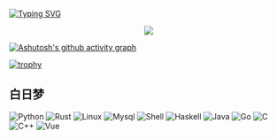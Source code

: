 [![Typing SVG](https://readme-typing-svg.demolab.com?font=Fira+Code&size=29&pause=1000&color=17A6FFA9&center=true&vCenter=true&width=1024&height=200&separator=%3C&lines=%E6%80%9D%E5%BF%B5%E7%9D%80%E5%89%8D%E4%B8%96%E7%9A%84%E9%82%82%E9%80%85%E4%BB%A5%E5%8F%8A%E6%9C%AA%E6%9D%A5%E7%9A%84%E4%BD%A0%EF%BC%8C%E6%88%91%E5%9C%A8%E8%BF%99%E6%9D%A1%E7%9F%AD%E4%BF%A1%E4%B8%AD%E5%80%BE%E6%B3%A8%E6%89%80%E6%9C%89%E7%9A%84%E9%AD%94%E5%8A%9B%E5%8F%91%E9%80%81%E7%BB%99%E4%BD%A0%E3%80%82%3Clove+you+for+ever%3C%E7%A0%B4%E7%A2%8E%E5%90%A7%E7%8E%B0%E5%AE%9E%EF%BC%8C%E5%B4%A9%E8%A3%82%E5%90%A7%E7%B2%BE%E7%A5%9E%EF%BC%8C%E6%94%BE%E9%80%90%E8%BF%99%E4%B8%AA%E4%B8%96%E7%95%8C%EF%BC%81%3C%E6%98%AF%E5%9B%9E%E5%88%B0%E9%82%A3%E6%97%A0%E8%81%8A%E7%9A%84%E7%8E%B0%E5%AE%9E%E4%B8%AD%EF%BC%81%E8%BF%98%E6%98%AF%E5%92%8C%E6%88%91%E4%B8%80%E8%B5%B7%E6%94%B9%E5%8F%98%E9%82%A3%E7%8E%B0%E5%AE%9E%EF%BC%81%3C%E5%88%86%E5%88%AB%E7%9A%84%E8%AF%9D%E4%BB%8E%E5%98%B4%E9%87%8C%E8%AF%B4%E5%87%BA%E6%9D%A5%E7%9A%84%E8%AF%9D%EF%BC%8C%E5%B0%B1%E8%A6%81%E5%88%86%E5%88%AB%E4%BA%86;%3C%E5%8F%AA%E8%A6%81%E4%B8%8D%E8%AF%B4%E5%87%BA%E5%88%86%E5%88%AB%E5%B0%B1%E4%B8%8D%E4%BC%9A%E5%88%86%E5%88%AB%EF%BC%8C%E9%82%A3%E5%B0%B1%E6%98%AF%E4%B8%96%E7%95%8C%E7%9A%84%E7%9C%9F%E7%90%86%E3%80%82)](https://git.io/typing-svg)


<p align="center">
  <img src="https://github-readme-stats.vercel.app/api?username=cyear&show_icons=true&theme=transparent" />
</p>

[![Ashutosh's github activity graph](https://github-readme-activity-graph.vercel.app/graph?username=cyear&theme=github-compact	)](https://github.com/ashutosh00710/github-readme-activity-graph)

[![trophy](https://github-profile-trophy.vercel.app/?username=cyear&theme=onedark&row=1&no-bg=true)](https://github.com/ryo-ma/github-profile-trophy)

## 白日梦 

![Python](https://img.shields.io/badge/-Python-192133?style=flat-square&logo=python&logoColor=white)
![Rust](https://img.shields.io/badge/-Rust-192133?style=flat-square&logo=rust&logoColor=white)
![Linux](https://img.shields.io/badge/-Linux-192133?style=flat-square&logo=linux&logoColor=white)
![Mysql](https://img.shields.io/badge/-Mysql-192133?style=flat-square&logo=mysq&logoColor=white)
![Shell](https://img.shields.io/badge/-Shell-192133?style=flat-square&logo=shell&logoColor=white)
![Haskell](https://img.shields.io/badge/-Haskell-192133?style=flat-square&logo=haskell&logoColor=white)
![Java](https://img.shields.io/badge/-Java-192133?style=flat-square&logo=java&logoColor=white)
![Go](https://img.shields.io/badge/-Go-192133?style=flat-square&logo=go&logoColor=white)
![C](https://img.shields.io/badge/-C-192133?style=flat-square&logo=c&logoColor=white)
![C++](https://img.shields.io/badge/-C++-192133?style=flat-square&logo=c++&logoColor=white)
![Vue](https://img.shields.io/badge/-Vue-192133?style=flat-square&logo=vue&logoColor=white)

